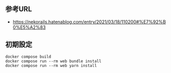 ## 参考URL
- https://nekorails.hatenablog.com/entry/2021/03/18/110200#%E7%92%B0%E5%A2%83

## 初期設定
```
docker compose build
docker compose run --rm web bundle install
docker compose run --rm web yarn install
```
